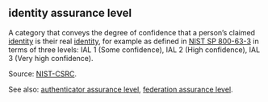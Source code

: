 ## identity assurance level

<p class="c8"><span>A category that conveys the degree of confidence that a person’s claimed </span><span class="c2"><a class="c3" href="#h.z1gairv0pej5">identity</a></span><span>&nbsp;is their real </span><span class="c2"><a class="c3" href="#h.z1gairv0pej5">identity</a></span><span>, for example as defined in </span><span class="c2"><a class="c3" href="https://www.google.com/url?q=https://pages.nist.gov/800-63-3/sp800-63-3.html&amp;sa=D&amp;source=editors&amp;ust=1706779842710200&amp;usg=AOvVaw2HNXmZS9VladbsBg6rImZH">NIST SP 800-63-3</a></span><span class="c0">&nbsp;in terms of three levels: IAL 1 (Some confidence), IAL 2 (High confidence), IAL 3 (Very high confidence).</span></p><p class="c8"><span>Source: </span><span class="c2"><a class="c3" href="https://www.google.com/url?q=https://csrc.nist.gov/glossary/term/identity_assurance_level&amp;sa=D&amp;source=editors&amp;ust=1706779842710471&amp;usg=AOvVaw369l7wp8w2OW5wtPclrIgf">NIST-CSRC</a></span><span>.</span></p><p class="c8"><span>See also: </span><span class="c2"><a class="c3" href="#h.a7560ebfrt4m">authenticator assurance level</a></span><span>, </span><span class="c2"><a class="c3" href="#h.8fhj7rpnpjy3">federation assurance level</a></span><span class="c0">.</span></p>

